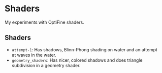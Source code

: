 # Shaders

My experiments with OptiFine shaders.

## Shaders

- `attempt-1`: Has shadows, Blinn-Phong shading on water and an attempt at waves
  in the water.
- `geometry_shaders`: Has nicer, colored shadows and does triangle subdivision
  in a geometry shader.
